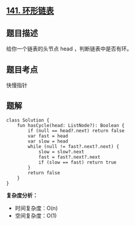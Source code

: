 ## [141. 环形链表](https://leetcode.cn/problems/linked-list-cycle/)

## 题目描述

给你一个链表的头节点 head ，判断链表中是否有环。

## 题目考点

快慢指针

## 题解
 
```
class Solution {
    fun hasCycle(head: ListNode?): Boolean {
        if (null == head?.next) return false
        var fast = head
        var slow = head
        while (null != fast?.next?.next) {
            slow = slow?.next
            fast = fast?.next?.next
            if (slow == fast) return true
        }
        return false
    }
}
```

**复杂度分析：**

- 时间复杂度：O(n)
- 空间复杂度：O(1) 
